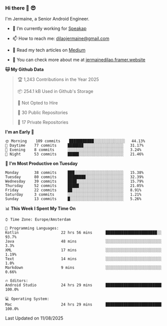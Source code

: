 ### Hi there 👋 😎
I'm Jermaine, a Senior Android Engineer.

- 🔭 I’m currently working for [Speakap](https://www.speakap.com/)

- 📫 How to reach me: dilaojermaine@gmail.com

- 📖 Read my tech articles on [Medium](https://jermainedilao.medium.com/)

- 👀 You can check more about me at [jermainedilao.framer.website](https://jermainedilao.framer.website)

<!--
**jermainedilao/jermainedilao** is a ✨ _special_ ✨ repository because its `README.md` (this file) appears on your GitHub profile.

Here are some ideas to get you started:

- 🔭 I’m currently working on ...
- 🌱 I’m currently learning ...
- 👯 I’m looking to collaborate on ...
- 🤔 I’m looking for help with ...
- 💬 Ask me about ...
- 📫 How to reach me: ...
- 😄 Pronouns: ...
- ⚡ Fun fact: ...
-->

<!--START_SECTION:waka-->
**🐱 My Github Data** 

> 🏆 1,243 Contributions in the Year 2025
 > 
> 📦 254.1 kB Used in Github's Storage 
 > 
> 🚫 Not Opted to Hire
 > 
> 📜 30 Public Repositories 
 > 
> 🔑 17 Private Repositories  
 > 
**I'm an Early 🐤** 

```text
🌞 Morning    109 commits    ███████████░░░░░░░░░░░░░░   44.13% 
🌆 Daytime    77 commits     ███████░░░░░░░░░░░░░░░░░░   31.17% 
🌃 Evening    8 commits      ░░░░░░░░░░░░░░░░░░░░░░░░░   3.24% 
🌙 Night      53 commits     █████░░░░░░░░░░░░░░░░░░░░   21.46%

```
📅 **I'm Most Productive on Tuesday** 

```text
Monday       38 commits     ███░░░░░░░░░░░░░░░░░░░░░░   15.38% 
Tuesday      80 commits     ████████░░░░░░░░░░░░░░░░░   32.39% 
Wednesday    39 commits     ████░░░░░░░░░░░░░░░░░░░░░   15.79% 
Thursday     52 commits     █████░░░░░░░░░░░░░░░░░░░░   21.05% 
Friday       22 commits     ██░░░░░░░░░░░░░░░░░░░░░░░   8.91% 
Saturday     3 commits      ░░░░░░░░░░░░░░░░░░░░░░░░░   1.21% 
Sunday       13 commits     █░░░░░░░░░░░░░░░░░░░░░░░░   5.26%

```


📊 **This Week I Spent My Time On** 

```text
⌚︎ Time Zone: Europe/Amsterdam

💬 Programming Languages: 
Kotlin                   22 hrs 56 mins      ███████████████████████░░   93.7% 
Java                     48 mins             ░░░░░░░░░░░░░░░░░░░░░░░░░   3.3% 
XML                      17 mins             ░░░░░░░░░░░░░░░░░░░░░░░░░   1.19% 
Text                     14 mins             ░░░░░░░░░░░░░░░░░░░░░░░░░   1.0% 
Markdown                 9 mins              ░░░░░░░░░░░░░░░░░░░░░░░░░   0.66%

🔥 Editors: 
Android Studio           24 hrs 29 mins      █████████████████████████   100.0%

💻 Operating System: 
Mac                      24 hrs 29 mins      █████████████████████████   100.0%

```


 Last Updated on 11/08/2025
<!--END_SECTION:waka-->
